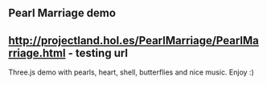 Pearl Marriage demo
---------------------------------------------------------------------------
http://projectland.hol.es/PearlMarriage/PearlMarriage.html - testing url
---------------------------------------------------------------------------
Three.js demo with pearls, heart, shell, butterflies and nice music. Enjoy :)